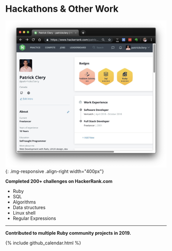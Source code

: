 # <i class="fas fa-medal"></i> Hackathons & Other Work

![Awards](/assets/images/resume/hackerrank.jpg){: .img-responsive .align-right width="400px"}


<i class="fab fa-hackerrank"></i> **Completed 200+ challenges on HackerRank.com** <a href="https://www.hackerrank.com/patrickclery" target="_blank"><i class="fa fa-external-link-alt"></i></a>

<ul class="fa-ul">
    <li><i class="fa fa-li fa-gem"></i>Ruby</li>
    <li><i class="fa fa-li fa-database"></i>SQL</li>
    <li><i class="fas fa-li fa-sort-numeric-down"></i>Algorithms</li>
    <li><i class="fa fa-li fa-atom"></i>Data structures</li>
    <li><i class="fab fa-li fa-linux"></i>Linux shell</li>
    <li><i class="fa fa-li fa-laptop-code"></i>Regular Expressions</li>
</ul>

<div style="clear: right;"></div>

***
<div class="pagebreak"></div>

<i class="fab fa-github"></i> **Contributed to multiple Ruby community projects in 2019.**  <a href="https://www.github.com/patrickclery" target="_blank"><i class="fa fa-external-link-alt"></i></a>

{% include github_calendar.html %}

<div style="clear: right;"></div>
